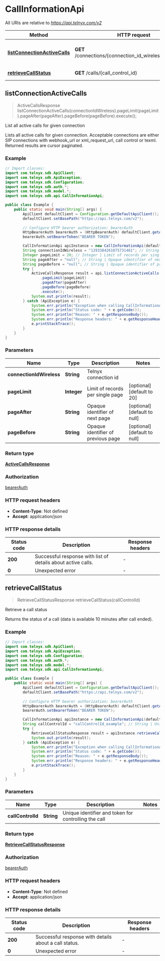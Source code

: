 # CallInformationApi

All URIs are relative to *https://api.telnyx.com/v2*

Method | HTTP request | Description
------------- | ------------- | -------------
[**listConnectionActiveCalls**](CallInformationApi.md#listConnectionActiveCalls) | **GET** /connections/{connection_id_wireless}/active_calls | List all active calls for given connection
[**retrieveCallStatus**](CallInformationApi.md#retrieveCallStatus) | **GET** /calls/{call_control_id} | Retrieve a call status



## listConnectionActiveCalls

> ActiveCallsResponse listConnectionActiveCalls(connectionIdWireless).pageLimit(pageLimit).pageAfter(pageAfter).pageBefore(pageBefore).execute();

List all active calls for given connection

Lists all active calls for given connection. Acceptable connections are either SIP connections with webhook_url or xml_request_url, call control or texml. Returned results are cursor paginated.


### Example

```java
// Import classes:
import com.telnyx.sdk.ApiClient;
import com.telnyx.sdk.ApiException;
import com.telnyx.sdk.Configuration;
import com.telnyx.sdk.auth.*;
import com.telnyx.sdk.model.*;
import com.telnyx.sdk.api.CallInformationApi;

public class Example {
    public static void main(String[] args) {
        ApiClient defaultClient = Configuration.getDefaultApiClient();
        defaultClient.setBasePath("https://api.telnyx.com/v2");
        
        // Configure HTTP bearer authorization: bearerAuth
        HttpBearerAuth bearerAuth = (HttpBearerAuth) defaultClient.getAuthentication("bearerAuth");
        bearerAuth.setBearerToken("BEARER TOKEN");

        CallInformationApi apiInstance = new CallInformationApi(defaultClient);
        String connectionIdWireless = "1293384261075731461"; // String | Telnyx connection id
        Integer pageLimit = 20; // Integer | Limit of records per single page
        String pageAfter = "null"; // String | Opaque identifier of next page
        String pageBefore = "null"; // String | Opaque identifier of previous page
        try {
            ActiveCallsResponse result = api.listConnectionActiveCalls(connectionIdWireless)
                .pageLimit(pageLimit)
                .pageAfter(pageAfter)
                .pageBefore(pageBefore)
                .execute();
            System.out.println(result);
        } catch (ApiException e) {
            System.err.println("Exception when calling CallInformationApi#listConnectionActiveCalls");
            System.err.println("Status code: " + e.getCode());
            System.err.println("Reason: " + e.getResponseBody());
            System.err.println("Response headers: " + e.getResponseHeaders());
            e.printStackTrace();
        }
    }
}
```

### Parameters


Name | Type | Description  | Notes
------------- | ------------- | ------------- | -------------
 **connectionIdWireless** | **String**| Telnyx connection id |
 **pageLimit** | **Integer**| Limit of records per single page | [optional] [default to 20]
 **pageAfter** | **String**| Opaque identifier of next page | [optional] [default to null]
 **pageBefore** | **String**| Opaque identifier of previous page | [optional] [default to null]

### Return type

[**ActiveCallsResponse**](ActiveCallsResponse.md)

### Authorization

[bearerAuth](../README.md#bearerAuth)

### HTTP request headers

- **Content-Type**: Not defined
- **Accept**: application/json

### HTTP response details
| Status code | Description | Response headers |
|-------------|-------------|------------------|
| **200** | Successful response with list of details about active calls. |  -  |
| **0** | Unexpected error |  -  |


## retrieveCallStatus

> RetrieveCallStatusResponse retrieveCallStatus(callControlId)

Retrieve a call status

Returns the status of a call (data is available 10 minutes after call ended).

### Example

```java
// Import classes:
import com.telnyx.sdk.ApiClient;
import com.telnyx.sdk.ApiException;
import com.telnyx.sdk.Configuration;
import com.telnyx.sdk.auth.*;
import com.telnyx.sdk.model.*;
import com.telnyx.sdk.api.CallInformationApi;

public class Example {
    public static void main(String[] args) {
        ApiClient defaultClient = Configuration.getDefaultApiClient();
        defaultClient.setBasePath("https://api.telnyx.com/v2");
        
        // Configure HTTP bearer authorization: bearerAuth
        HttpBearerAuth bearerAuth = (HttpBearerAuth) defaultClient.getAuthentication("bearerAuth");
        bearerAuth.setBearerToken("BEARER TOKEN");

        CallInformationApi apiInstance = new CallInformationApi(defaultClient);
        String callControlId = "callControlId_example"; // String | Unique identifier and token for controlling the call
        try {
            RetrieveCallStatusResponse result = apiInstance.retrieveCallStatus(callControlId);
            System.out.println(result);
        } catch (ApiException e) {
            System.err.println("Exception when calling CallInformationApi#retrieveCallStatus");
            System.err.println("Status code: " + e.getCode());
            System.err.println("Reason: " + e.getResponseBody());
            System.err.println("Response headers: " + e.getResponseHeaders());
            e.printStackTrace();
        }
    }
}
```

### Parameters


Name | Type | Description  | Notes
------------- | ------------- | ------------- | -------------
 **callControlId** | **String**| Unique identifier and token for controlling the call |

### Return type

[**RetrieveCallStatusResponse**](RetrieveCallStatusResponse.md)

### Authorization

[bearerAuth](../README.md#bearerAuth)

### HTTP request headers

- **Content-Type**: Not defined
- **Accept**: application/json

### HTTP response details
| Status code | Description | Response headers |
|-------------|-------------|------------------|
| **200** | Successful response with details about a call status. |  -  |
| **0** | Unexpected error |  -  |

